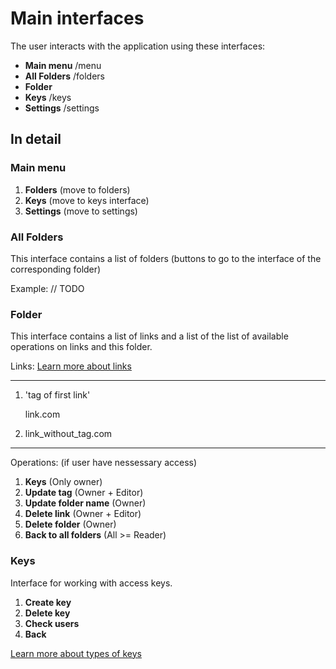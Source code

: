 # Main interfaces

The user interacts with the application using these interfaces:

- **Main menu** /menu
- **All Folders** /folders
- **Folder**
- **Keys** /keys
- **Settings** /settings

## In detail

### Main menu
1. **Folders** (move to folders)
2. **Keys** (move to keys interface)
3. **Settings** (move to settings)

### All Folders
This interface contains a list of folders (buttons to go to the interface of the corresponding folder)

Example:
// TODO

### Folder
This interface contains a list of links and a list of the list of available operations on links and this folder.

Links: [Learn more about links](/docs/LINKS.md)

---
1. 'tag of first link'

    link.com

2. 
    link_without_tag.com

---

Operations: (if user have nessessary access)
1. **Keys** (Only owner)
2. **Update tag** (Owner + Editor)
3. **Update folder name**  (Owner)
4. **Delete link** (Owner + Editor)
5. **Delete folder** (Owner)
6. **Back to all folders** (All >= Reader)

### Keys
Interface for working with access keys.

1. **Create key**
2. **Delete key**
3. **Check users**
4. **Back**

[Learn more about types of keys](/docs/KEYS.md)